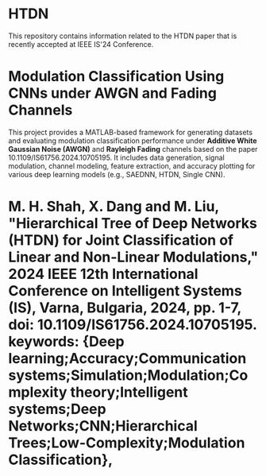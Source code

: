 # HTDN
This repository contains information related to the HTDN paper that is recently accepted at IEEE IS'24 Conference. 
# Modulation Classification Using CNNs under AWGN and Fading Channels

This project provides a MATLAB-based framework for generating datasets and evaluating modulation classification performance under **Additive White Gaussian Noise (AWGN)** and **Rayleigh Fading** channels based on the paper 10.1109/IS61756.2024.10705195. It includes data generation, signal modulation, channel modeling, feature extraction, and accuracy plotting for various deep learning models (e.g., SAEDNN, HTDN, Single CNN).

# M. H. Shah, X. Dang and M. Liu, "Hierarchical Tree of Deep Networks (HTDN) for Joint Classification of Linear and Non-Linear Modulations," 2024 IEEE 12th International Conference on Intelligent Systems (IS), Varna, Bulgaria, 2024, pp. 1-7, doi: 10.1109/IS61756.2024.10705195. keywords: {Deep learning;Accuracy;Communication systems;Simulation;Modulation;Complexity theory;Intelligent systems;Deep Networks;CNN;Hierarchical Trees;Low-Complexity;Modulation Classification},





